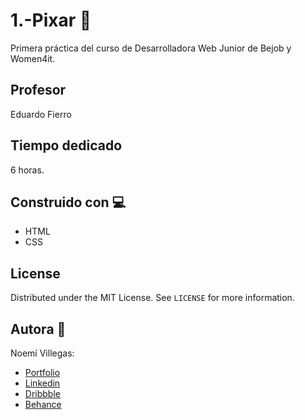 # 1.-Pixar 📄
Primera práctica del curso de Desarrolladora Web Junior de Bejob y Women4it.

## Profesor

Eduardo Fierro


## Tiempo dedicado

6 horas.

## Construido con 💻

* HTML
* CSS

## License

Distributed under the MIT License. See `LICENSE` for more information.

## Autora 👩

Noemí Villegas:
* [Portfolio](https://noemivillegascalonge.com/)
* [Linkedin](https://www.linkedin.com/in/noemi-villegas-calonge/)
* [Dribbble](https://dribbble.com/NOEMI_BD)
* [Behance](https://www.behance.net/noemvillega)
